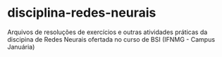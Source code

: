 # disciplina-redes-neurais

Arquivos de resoluções de exercícios e outras atividades práticas da discipina de Redes Neurais ofertada no curso de BSI (IFNMG - Campus Januária)
